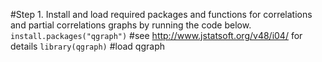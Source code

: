 #Step 1. Install and load required packages and functions for correlations and partial correlations graphs by running the code below.
`install.packages("qgraph")` #see http://www.jstatsoft.org/v48/i04/ for details 
`library(qgraph)` #load qgraph
